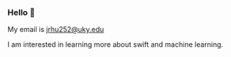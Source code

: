 ### Hello 👋

My email is jrhu252@uky.edu

I am interested in learning more about swift and machine learning.
